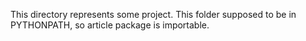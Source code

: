 This directory represents some project. This folder supposed to be in PYTHONPATH, so article package is importable.